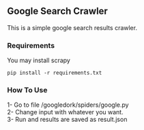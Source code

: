 <h2>Google Search Crawler</h2>
This is a simple google search results crawler.

<h3>Requirements</h3>
You may install scrapy <pre><code>pip install -r requirements.txt</code></pre>

<h3>How To Use</h3>


1- Go to file /googledork/spiders/google.py<br>
2- Change input with whatever you want.<br>
3- Run and results are saved as result.json
